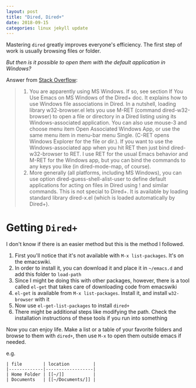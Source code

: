 ```yaml
---
layout: post
title: "Dired, Dired+"
date: 2018-09-15
categories: linux jekyll update
---
```


Mastering `dired` greatly improves everyone's efficiency. The first step of work is usually browsing files or folder.

*But then is it possible to open them with the default application in Windows?*

Answer from [Stack Overflow](https://emacs.stackexchange.com/questions/37088/windows-open-files-by-default-application):

> 1. You are apparently using MS Windows. If so, see section If You Use Emacs on MS Windows of the Dired+ doc. It explains how to use Windows file associations in Dired. In a nutshell, loading library w32-browser.el lets you use M-RET (command dired-w32-browser) to open a file or directory in a Dired listing using its Windows-associated application. You can also use mouse-3 and choose menu item Open Associated Windows App, or use the same menu item in menu-bar menu Single. (C-RET opens Windows Explorer for the file or dir.). If you want to use the Windows-associated app when you hit RET then just bind dired-w32-browser to RET. I use RET for the usual Emacs behavior and M-RET for the Windows app, but you can bind the commands to any keys you like (in dired-mode-map, of course).
> 2. More generally (all platforms, including MS Windows), you can use option dired-guess-shell-alist-user to define default applications for acting on files in Dired using ! and similar commands. This is not special to Dired+. It is available by loading standard library dired-x.el (which is loaded automatically by Dired+).


# Getting `Dired+`

I don't know if there is an easier method but this is the method I followed.

1. First you'll notice that it's not available with `M-x list-packages`. It's on the emacswiki. 
2. In order to install it, you can download it and place it in `~/emacs.d` and add this folder to `load-path`
3. Since I might be doing this with other packages, however, there is a tool called `el-get` that takes care of downloading code from emacswiki
4. `el-get` is available from `M-x list-packages`. Install it, and install `w32-browser` with it
5. Now use `el-get-list-packages` to install `dired+`
6. There might be additional steps like modifying the path. Check the installation instructions of these tools if you run into something


Now you can enjoy life. Make a list or a table of your favorite folders and browse to them with `dired+`, then use `M-x` to open them outside emacs if needed.

e.g.

```
| file        | location         |
|-------------|------------------|
| Home Folder | [[~/]]           |
| Documents   | [[~/Documents/]] |
```
	
